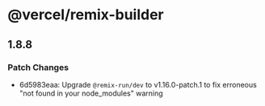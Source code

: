 # @vercel/remix-builder

## 1.8.8

### Patch Changes

- 6d5983eaa: Upgrade `@remix-run/dev` to v1.16.0-patch.1 to fix erroneous "not found in your node_modules" warning
